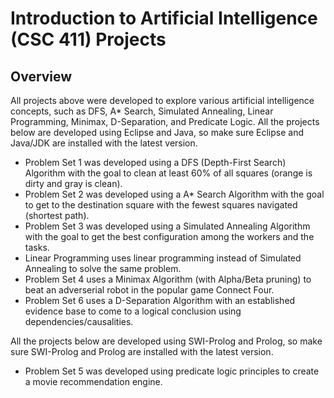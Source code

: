 # Introduction to Artificial Intelligence (CSC 411) Projects

## Overview

All projects above were developed to explore various artificial intelligence concepts, such as DFS, A* Search, Simulated Annealing, Linear Programming, Minimax, D-Separation, and Predicate Logic. All the projects below are developed using Eclipse and Java, so make sure Eclipse and Java/JDK are installed with the latest version. 

- Problem Set 1 was developed using a DFS (Depth-First Search) Algorithm with the goal to clean at least 60% of all squares (orange is dirty and gray is clean).
- Problem Set 2 was developed using a A* Search Algorithm with the goal to get to the destination square with the fewest squares navigated (shortest path).
- Problem Set 3 was developed using a Simulated Annealing Algorithm with the goal to get the best configuration among the workers and the tasks.
- Linear Programming uses linear programming instead of Simulated Annealing to solve the same problem.
- Problem Set 4 uses a Minimax Algorithm (with Alpha/Beta pruning) to beat an adverserial robot in the popular game Connect Four.
- Problem Set 6 uses a D-Separation Algorithm with an established evidence base to come to a logical conclusion using dependencies/causalities.

All the projects below are developed using SWI-Prolog and Prolog, so make sure SWI-Prolog and Prolog are installed with the latest version. 

- Problem Set 5 was developed using predicate logic principles to create a movie recommendation engine.
